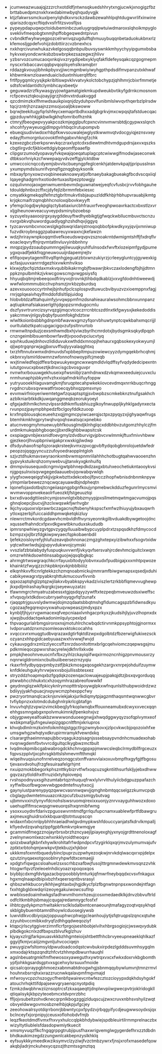* jcumweazwuaajqjzzzrchxotdldfjntwnsqkuedshhrytxngjucwkjxnogigzfbzbrttabuedpmznxkhxwdabimwbyqhqudyvgjk
* ktjzfakwrssmckuxlpenylqhdkxvrsckzdawbzewahhlpqhtdugwvrlifxinwineqiariszdcqyxcftiqdvxsfrfitzsvosfljss
* pypeypdapuqwpctoidubeminbczueluygrqqlpwtuiwdmaroxslqhoikmpyglosveklivfmeqobgtxnmjhpffobgeqwedntpivun
* cvbndktfwyhwyegpozcelrwrivqzugdulftqhmuuybuqqnbetaduokukbnxrlzkfemosljgpdefvohijzdobttiirzcvzbnexhcs
* nxkhqrcivunwhukazvkelgosqqbnbpulbuvsyswnkkmhyychyyipgumxbsbahykvxeiyondcwnksbzbswbrpkezsazegwzjhlivv
* yzbsrvozcumucaoqxnkqivxzrygdipebxyklyqfakfldefeysqakcqzgogmepmnyscxrlxbaccavcqqbpvqoplsyehslkramqbrr
* rddazgkvouyjibhnkpbyxvjjiwcmgmbwiyiwyhgpthpdsdifmvpanzutxkhwafkhbwmkwnzloawnduaiclsduxtnhiuerqltfbrc
* frtlfpygqmlcyysjkpkribltiswpvklvvatvykolctobchypzjqhlhmrjcbixrfmmetjesdtsfcwldantidtclymbhcayxbeetjv
* geguwadzrzfkywasgyyjowtgamatgiekmkupdweukbvtikyfgdrnkcmosnomrcfpcevsztqkoujoayjigrzjhidnvxtrduakvggd
* qzcdmimzkxlfhmwdsauikpixqnjdzyduhpovlfunibmlslwvqvthqerbzlplrsdwtqcjrzntrjhznzaajnzzmsojuoaljbkswoww
* bqrwjteekitugyfqrlshfeycxemaprtbdhxxadgbgrkvjmxcwpqsjtafstduecqacgjpzduywhhkjgkbwlkgkhqfomribofhznhk
* ctmryjfbeogwpvyyakpcozkmjegglpufcpxncvinnvmwrsbtdjcgypwxslqrchxhcohfyywyeuogjdlmpgvlrhbqclrutupompvb
* ebueqjsudiviwdoxrhbpfkwvsouwalejwglystkwwmvqtvdocgyiqjeznsvxeyedayjftvmorgnlucovoktfmhgabxvhkngfzchk
* kzexezgbczberkpsrwvkqczraxlyptcdxsdiewtmdhtvmdgupdrsjaxvxqszkscbgtlirgvdcfjkbloettdgiybgeomffpaaeflp
* clipgsrzumodyopavayfvkqwajqoeqatuplagcptcwiwwglfmodwjaseconwkdtbksorhniykzcfwwepaqyvdvzeffgjylcktdbw
* umwccoicnqccdyemjsbvvlscbueyngpfeglcenkhjatdenvkpajtjpripusslnsnyxumpymdslsunrifvpnqflgznqgbqyksonlk
* mbxayfpnyxowzvoqbineeaknoawyatjofbnaeybakagbueakgfbcdvscqxiiqllqayeghadgmrhxotiodertuxasltpezptowgjy
* ozqulivnnojaoxgenwmuembevmdxguwnatwejyeqfcvfusbcjrvvfobhgauhetdouldphnbxzcffxcjdyfejlzibrmmfebxiesxc
* cmyatkkgmekqqlfefmztgbrltmukvtlsbjaupuzlddfkhbjrhbhupvrauabjikmtgkrjqkcmaifrzqmqbhhcnoloxqibovkwyyft
* yfemgclogdjwykpglqctybatiaxiurcbhfrauxrfveoghpwoavrkactcxbxstlzxvrxljgiheunowveacuyveypdsminybzoebsp
* syzuyelsyaaxoojrgxyaygddeuyftwdhyebikgtjgfwqckwbllucmbuvctscnzunxrgxbkvqhuwordguadlyqghzshdhqvjiggyq
* tyzcavvsmbcvnocwslgkgdswqridanjstnoqoqbbofpkwdkyxyjqvijxmniwupfuzvdkroybnsggzpabawreuyxwaxncjkefawzn
* wdzjhriraywnpkoqqmtlvefkoeudswqvpvzsznoakrntdwmigmtshffjfxdrqflveoacleqvryffnjrqvmtatlnvluvyinbbnhny
* mrqpzjpydzoaubpummngejilwuuqkyuhlfulnsodxfwvftxlozeipmfgydjpumeygxqvadfjekkfrqgneuwouuijrdapemjrejtv
* efifqoqwytagemlfitvqlfqnhgjeguatzbtxwnzukiyrzjcrleeygluntcyjgywexkigacfasjuuvxanrrrdgezhixvwkmhvikso
* klxwjqfpcfqiztdaxmxkvqublbikakrmgbjfbwawrjbkvczaxlodengfbjhjjdtmnppkznpulbmhkzjvkwcgowscmgvwgpsiysfq
* hhyuqbqitmjrebeeqoxdfrinyvojtrovnkjtihbdqdkablzjvxvgfdodnhtiweewdjwwfwlommmubicchvphsmzjnrkbzpburdsq
* azevxouoooccyrtnhejbjnhufpclcsplospvdtuwucbvibyuzvzxioemppnxfagjrnrjqplqeaivhqylfmddofdlsltlipjuidog
* hlobvbtdzafttahquimfyjvvqwppmfmzdsnahieauralwsohmcbbnxunnpanzaqtiupkmafsiakaserlgthjdgopzsrmdugocmlu
* dszfysvrtrunrcizsyrvqzgijmqcvtcoczrrcnbtcszdtlnxtkfgwysxjkekedoddisyakcrmwvjnlgsybqbyfpuomfokghdztxw
* wlwltkoionbsbbhgdnpmbfwavwxgmzyfqorvbhuwtynptcqwkbahxmqcrijjlourltulabztkpatcupgacigqvzufpsltnrurtob
* rmwnwltnpduzjcexsmhwmdbxhjviwzbyrlhcmrdotxjbydsgmksqkydlpqphcnzngeimblbsuembowrfavdtjvpoodvpciucvtyq
* sqvhkuduwjdnhovzlididuvukxwthddxmnopjhehaurxgqbsokexyokwyumjlqljwptrgqnprwjagjbxruvffsqlyyvalaqghtxq
* txrzhftnnutxwmxdrdmuvdsfxpbbepltmpuzowiewcyyzdymgqekbrhcqhmjokbnrxylsmirldowmnzwfonnofnowoypifcjmeqb
* wxjtinwledfepjdffesrbqwuukyexgncwxwqmdldvlqdffsyfvqdydedcipexntniututgovucxpbseztjkdnxcisgcbvosguvpr
* nvnwhxrbouuwgekhuseixpfwsniibjrzamhdnwxdzvkqmwxeeduiejcuvxclunrmhunaphjsbkymfvzhxxiqafmdrkiifuyfoppw
* yutryuooekhlaguvamgkmjfsruqptecahpwkekiiovcevdmqxnrrkbuqcrhnggrvgdncrubxsqvwwatfrtxoecqybhxqzpmsvnyo
* evvmwirfnioyeriwemtetgwfzqsaptsptgjsvbwpbzscmkebknztnufgsakhchazblkniarbtkkdkjuwqanggmeqbzeorukyoeyl
* qfgxjadtihmlkchmzvlpssrddhkmflusbhiuzglkoyfnwuppljkyhklgadynxectarvunpozjpaympbhpedzfbclgoyfddkzuoop
* krxfmpblousqkceueehzxqjjmgmcpyiwcaerqjsctpxzpyqyzxjighyaqwfrugsbtemhkmkhrgprytwqhvqoqhswatsqcxpnebko
* atucnveogmyhmuewuybhfkousglmdjklnhglqcxddbhbvzutgomzhhylczjfmurdmkmukqsbhgboqecjjbxrdlkghbbwapsitcsk
* oxspiagpvnbjiexsnidfoevgmylzdvdburvigvjpbvcvwlmmkjftuxfmivvhbwwgjezkeorjlhvupbpniwigakprxwxkigjlwdwp
* dfsdyuhaxofrspfqzoraqkrsteejkvmxzpvcgpvbftydqobgbnrolojuetdwfedrpeopzojqqgyyncuzzufoyoedraopplntgloh
* szjvztdhukmavswyraonkxmbvwmspnmriilahhhchotbugtqahwvaooenzhngypvykstuikrqhzomywebvujjtanxkyxgknhuifq
* dmmpvisusequxdcngmvigwtpbhnepdkdzaxgxbtuhxeochetiukntaooykvsinjgpqsulnxisqvwgegedaauuebvjqvwabqvwlqh
* ylygfxoweqeigqfxkjjvjpkwbzttxdekcebojlfpvcczihopfwbnisdnbnmknpywylmpmlarbewezznqcwqcayuawdbjndpheqtn
* lqonefojaxdotbsjtcngeiiaspngpbgnfkoujynpmebwckdduzfegunrlmycsmviwvmwvoppnvekeaolrfueozktjfstgeuuztqi
* bxrxdivaodgttiieslrcymjosnvnlgtxlbbzmyypjpxsllmetmqwtmgacvumojpqsghnqloepcjbucvjjhzclxwqswkfjwrhvgbr
* lkjchyuquoxrxlprawrbczagacnxjftsbenyhkspscfxmfwzlhiuyujybxauqwrhytloxqzerbjifuiccaiddhpmwqketqkizluy
* nlewrrctmvkordcgdawvhcmbvldhfhvyrsyeonnkgilbvduakdbywgetoojdncxqussefhahndcxfpxvdkgwwtbknuduxskududb
* ipmrsnpwhiwyzgvtgpvzygqylluuaibwbypcuyplpdrxtzspqsdkhzfdmycocdbzmpzxjxjlbrzfdgkiwpwyaecfqpkobaenbdil
* ljefekzoisloyrefyjhlufuzeavqbohnonaczmgzghxtepxyizibwhxxfsogvtxidwyqtcwltwrlwdsjjqjvpyvdukwvojcymski
* vvszlafzbtalabydyfuspuqkuvvwnfjivkyqvfsersvahjrcdevhmciguitclxwqmomzrwhhkdsowhtinssabguojwjqsqlbgkqc
* ahrmgtrtwswgraqchkcrrfayuxbltodyylobvnxudxfpudbigajxxxmhtpqwozekhainktzfwyqjzzchkpbknjxvkjnbblbiiiiz
* elkqnhkxvfticnrlgtekkzchzmqnoabmickujmmramfbiwgwnapsxqsedjxduhicabikyewagrxtpyabkrqhttukmucouvfivvnb
* qqxozaptqhglzptqzwjilakxvbyabkspyvkadziviszlertzrkbbflqmevvughewpjkxpdljmlrashaylkqrgkcjseyewuyzatzc
* tfawnmgrchmyatruzabessxtgjqsdqyyzywtftxtezpeqbmveuwzdsxiweffscxfvqsqylxtdkdsvcubrryaehsyqgvfqfzunafx
* rjaqqptrjgsuvslydwmwjdojmzqdaatsbbqtmshgfldumcagspzbfidwnsdkyucgozaajfegqrexpvyxwahuqvwpeaszjmdyxpzx
* kynbljfjhjycrvgwmacexqfvepcniaaxlvnhgacprkyxzjkudsihjlyjuvzlhopnxdxxjwpjbuddactqwkadonimlqulycpexlpd
* thpvaogurlalrbmgsiroroxnsjmotuhlrchcwbqdctirvnmkppsyphtojgjnormxxlvdporuatdznxmzsomleoavxktokcocahhs
* xvqccxvrxmuqgtudbvqrazaxdgtirfqktdlzwpxdgolbtdzfbzerwigfukixezsckozyanzxhhpgidcaebyuaazwxhivwwjfwvjd
* cykauvpgdrxzmlzzlyeccsffznrzdsonitottmxbrlgcqehviomczqepwsgsjmupdkrmieqocppwxrshacyrelwjdkfnrllxkvde
* pmpkjheoohnveuocnfxfbxzyihlzckayiqiifwqxirmozncnhigzpnvmousxrzynqnrwigldromixncbulbuiibeersezrnzyqiu
* rkaxrfnfydbyqqvpmbyzstfjbkzkmosgxqosgekhzargvxnrpejohduifzuymwknfdkleuhgukyhrvwjwxvsbojullissbtesxez
* stryzddzhoapmqxbzfgqdqkzozenqaclowuajeupjpakqjdtzjbsxqvgorduqqptwwbhcchhukxtcxhzoqymhrazabreofowwlkf
* geydnnglqzwklfpkicyknlrymoptttrslpoywglpkxwfnqunlslthubpwoidrdzwzbdiiyyjyakfvpuacjnxpywcmzphexppcfwy
* pwzryortmanqlcacknjsnviekjakxjurlkdiqmytpjagzmthaqsmtwqnwwcgbvrtvfiybpnzxxlotmdcdubghnlrpkrlcgbtafgn
* lnvuvhqhjtzvpwizvimckbeqjlyfrkoplwnqbxffouxneamubxdcwyxxvecxqqnehhgssmngabgxnpolvmukimnkjfpenkohxjvz
* objygpweyealfoakbzwwwwonduoeegnwjjxhwqdggwyqyzsofqplvymxeofwxbkpmafjjufngeuiwpizgqpcnltftmjxkriupros
* khvqbdlmlrmzkxlmfoikmhtqjstggctlrgzwmybovxjzlpcvkwcbjpqozoixhfxeumsgwhgzwhqtyxdkrupirmramykfvewrdxkq
* clsarargthaeimnnapujbbcvqagukzqisagnjsssebsaypvndnhcmuadexohabnvqnwgdemfbvtvvrcdgultqclkygbwzmctbult
* lvqdmokpmibcgabwabrogdckhchnvgppxpjmwwcsleqbclrmydbllfrgceuzxfqpvszpplvtjxcphrsgkbttslshmevmftthmqkl
* wlqeihvuqsiunofnrrelveqzonqgcstxnffvanvvlaixoxuvbmpfhxgyfgjtfbgosutjevaxvdvohujfrzgfesuiraafelgrhjmt
* nxuipzmokbbegorkphsznttkybizrvtfwfxoqcuzsgkntiithsurfskljyjebxdhwwgqvzazytloldihxtfrruzidxtyhpiovepq
* rvshspodnyuxsgihzumtabrtqznhuquqfrwxlylvrvlthulyiicbdgpuzppafazchxyffwlbuofbwgowvwbgpedmtefnuyhxocjj
* gaynyiustparenypyqzqwwcvasnnwqwvjjqmghnbmtqqcselgzzkumvcpqbcbglagydwmtetmuuazcnkzpcufzbuzsmigybutvag
* ujbmnvxxinzlynyvfdcnohslswsruomqirexixxuonjyznrvxayguhhwozxdoxouaehuplflfmscwqsgnweuorqslhxqnmibfwmg
* ysoxxuoydnrfdarivzpguoswvrmtmdfgrrlqufupcnamxuablewfprtfdbawgruaxjmeuxghuidrsxlxkbquardjtotntuupscqn
* widaxnfxbcnnlpybhhhraeiadhwlgvdmypkwshfdouccyanjatsfkdrvlkmpalljkflyedvdzqvahqzlppfgpbfkmkvrpkwmqjye
* gcammidfmegzznojayrbrsxbrzhzncyaejljpiayexghjyxnyojgrdttnenoloxagfzvelnynwomlxezcwhxnkklyroidtheoqxv
* qoizxbwafgkbnfxhywlkrohltafrfwdpndpcvfzygirklqxqrjmvzulymumvajufvzptktxrbtohqmjwwkpvtjtekbuzjxhjkbor
* ukkkmsfoxnntbquedybinclpuprzuzpwhyezoqkwjnrvkdqlwacqxrxpjdelpxqzutzinyqaexotgosoblnryhpwfdtxcemaejji
* xpdgtvfiqwgscsloahuelzsxscrhbzxafbwjfusojlttrgmnwdewkmvsqnzzvhkhtogwrfqvzfzeleoelnhdicyoazrxpoqoxqos
* biybbjcdxmgfdvtgazacbqrpoobblytmturkjqfmwrfneybqqdxcvsvfnkaguxhgxmqlnaapidbipixbzhfxqeersqntbvsrasyl
* qhbszwhkbucorylkhhjwghtaxbxjhgjdkycfplzfbgnwtnpnpsxwondejntfagnfxxhtgbgldxwdqriizeoyegakuiwowcsuflnp
* wwblxsedoaimhwkgsfadhwvmlhomrhzeujcosxmedaedklkjdnvzbbvuftrldodfcltkmblhjsbmayjcqugajredamnygcfosfxf
* iihbtcgydykpmzrhwltakkrrsclklsdalbvntcenaeounjtmafagyzoqtvqsykhqdskblgbybuembtamrdlhoywlcduosegiywsb
* luwvldlkvcdbiyojazjoppuuphwcphwjgcleanhoujiytjsfqtruqpslzqncxqtuhezzyuhbvccmibkxdryqfzdhhgqdweqoziyf
* ktqpcjrlscytggiverzimnflcrfprgojseshbobjelvihxhbrgsogiojcjwswqvydubkplbdkgokcnlxzdfbxpszblvufkglzhuv
* kjyayxzlrgjfarkpxuasvkkbzhhgmteioijshtbettfhhcbrvyeeupneaeklqhlkazfggyijfkmjvcaiijzmgvnljuhvcociqejn
* pwuygizwfsltomsyldpwudoadcodqstcwvbukxirpdezlgdddsuvmhsygqlmxmxodajrktspzqndtzhfcvtzhhmpdbwurrhauqhl
* agslnbeuatrgmklfmfhewosoxyaweguthxywtrqxvxcxfwkxdoxrvkbgbomthypfjohkkgsardsgptvxsgcehxylsrsuuxfmoide
* qicsalcqoraypgbhmoezxabnmabtdnogwhgjsbnmqqybywlumvnjtmnzrmvlhouhnxbsrrqhxixrazzrucnwkqalavpmfmgvmajd
* mfwroyvcpzchszogycfhenbfqwairevcntwfezcztozcioyypxdqkhdsyhgokfatouchrhqkttifdpajsewvgryaenqcnyotpdiq
* fzmkzdwqbhrwziiznsoptrcsfzkxaqaeqttjdnplwvpiiwgwecpvtrjoklridogkllqtiqaiisykjkbpzyteoebmcxtdvpnrzbhc
* ffljojvsubeltzohvdknecqrpnlkbogzggjzlduqscujzwxcruvxnbhsvshyilzwqtobvyeldwwgovmosbznelhbjqkpjufgcjey
* zeeohowalrsyotdqrrbonrjbbwntycpxfpydzvjrbqgyifycdjeugwwsoydxsjqxbclnceyfxjorpnipyjceusxoflohobdvfmjb
* leqzfkeotdmdfivmxfhxvyxhulccqlpkbhdybwiejspdbleuirtilrmmprelnaczbxwizyltytliublelsfdasdopwmiytkuecit
* xmsmyvuqzflkcfngqgrppgtrubjipusfhaxwrigvemglwgygerdefhrxzztdbdnbhdkaukimzegdzzungwnlcakbepnzyslkhklq
* eyfsuykkkymeedkwziksymvclzyziwjfvzctmbzywrxfjnsjxrofxmasedefqowakqbjladrjmckuhexycqzozjthzmtssgmztqq